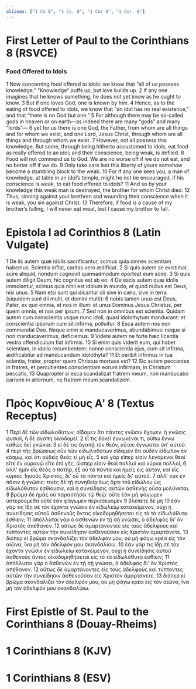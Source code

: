 ```yaml
---
aliases: ["1 Co 8", "1 Co. 8", "1 Cor 8", "1 Cor. 8"]
---
```



# First Letter of Paul to the Corinthians 8 (RSVCE)

### Food Offered to Idols
1 Now concerning food offered to idols: we know that “all of us possess knowledge.” “Knowledge” puffs up, but love builds up.
2 If any one imagines that he knows something, he does not yet know as he ought to know.
3 But if one loves God, one is known by him.
4 Hence, as to the eating of food offered to idols, we know that “an idol has no real existence,” and that “there is no God but one.”
5 For although there may be so-called gods in heaven or on earth—as indeed there are many “gods” and many “lords”—
6 yet for us there is one God, the Father, from whom are all things and for whom we exist, and one Lord, Jesus Christ, through whom are all things and through whom we exist.
7 However, not all possess this knowledge. But some, through being hitherto accustomed to idols, eat food as really offered to an idol; and their conscience, being weak, is defiled.
8 Food will not commend us to God. We are no worse off if we do not eat, and no better off if we do.
9 Only take care lest this liberty of yours somehow become a stumbling block to the weak.
10 For if any one sees you, a man of knowledge, at table in an idol’s temple, might he not be encouraged, if his conscience is weak, to eat food offered to idols?
11 And so by your knowledge this weak man is destroyed, the brother for whom Christ died.
12 Thus, sinning against your brethren and wounding their conscience when it is weak, you sin against Christ.
13 Therefore, if food is a cause of my brother’s falling, I will never eat meat, lest I cause my brother to fall.


# Epistola I ad Corinthios 8 (Latin Vulgate)

1 De iis autem quæ idolis sacrificantur, scimus quia omnes scientiam habemus. Scientia inflat, caritas vero ædificat.
2 Si quis autem se existimat scire aliquid, nondum cognovit quemadmodum oporteat eum scire.
3 Si quis autem diligit Deum, hic cognitus est ab eo.
4 De escis autem quæ idolis immolantur, scimus quia nihil est idolum in mundo, et quod nullus est Deus, nisi unus.
5 Nam etsi sunt qui dicantur dii sive in cælo, sive in terra (siquidem sunt dii multi, et domini multi):
6 nobis tamen unus est Deus, Pater, ex quo omnia, et nos in illum: et unus Dominus Jesus Christus, per quem omnia, et nos per ipsum.
7 Sed non in omnibus est scientia. Quidam autem cum conscientia usque nunc idoli, quasi idolothytum manducant: et conscientia ipsorum cum sit infirma, polluitur.
8 Esca autem nos non commendat Deo. Neque enim si manducaverimus, abundabimus: neque si non manducaverimus, deficiemus.
9 Videte autem ne forte hæc licentia vestra offendiculum fiat infirmis.
10 Si enim quis viderit eum, qui habet scientiam, in idolio recumbentem: nonne conscientia ejus, cum sit infirma, ædificabitur ad manducandum idolothyta?
11 Et peribit infirmus in tua scientia, frater, propter quem Christus mortuus est?
12 Sic autem peccantes in fratres, et percutientes conscientiam eorum infirmam, in Christum peccatis.
13 Quapropter si esca scandalizat fratrem meum, non manducabo carnem in æternum, ne fratrem meum scandalizem.


# Πρὸς Κορινθίους Αʹ 8 (Textus Receptus)

1 Περὶ δὲ τῶν εἰδωλοθύτων, οἴδαμεν ὅτι πάντες γνῶσιν ἔχομεν. ἡ γνῶσις φυσιοῖ, ἡ δὲ ἀγάπη οἰκοδομεῖ.
2 εἴ τις δοκεῖ ἐγνωκέναι τι, οὔπω ἔγνω καθὼς δεῖ γνῶναι:
3 εἰ δέ τις ἀγαπᾷ τὸν θεόν, οὗτος ἔγνωσται ὑπ' αὐτοῦ.
4 περὶ τῆς βρώσεως οὖν τῶν εἰδωλοθύτων οἴδαμεν ὅτι οὐδὲν εἴδωλον ἐν κόσμῳ, καὶ ὅτι οὐδεὶς θεὸς εἰ μὴ εἷς.
5 καὶ γὰρ εἴπερ εἰσὶν λεγόμενοι θεοὶ εἴτε ἐν οὐρανῷ εἴτε ἐπὶ γῆς, ὥσπερ εἰσὶν θεοὶ πολλοὶ καὶ κύριοι πολλοί,
6 ἀλλ' ἡμῖν εἷς θεὸς ὁ πατήρ, ἐξ οὗ τὰ πάντα καὶ ἡμεῖς εἰς αὐτόν, καὶ εἷς κύριος Ἰησοῦς Χριστός, δι' οὗ τὰ πάντα καὶ ἡμεῖς δι' αὐτοῦ.
7 ἀλλ' οὐκ ἐν πᾶσιν ἡ γνῶσις: τινὲς δὲ τῇ συνηθείᾳ ἕως ἄρτι τοῦ εἰδώλου ὡς εἰδωλόθυτον ἐσθίουσιν, καὶ ἡ συνείδησις αὐτῶν ἀσθενὴς οὖσα μολύνεται.
8 βρῶμα δὲ ἡμᾶς οὐ παραστήσει τῷ θεῷ: οὔτε ἐὰν μὴ φάγωμεν ὑστερούμεθα οὔτε ἐὰν φάγωμεν περισσεύομεν
9 βλέπετε δὲ μή  10 ἐὰν γάρ τις ἴδῃ σὲ τὸν ἔχοντα γνῶσιν ἐν εἰδωλείῳ κατακείμενον, οὐχὶ ἡ συνείδησις αὐτοῦ ἀσθενοῦς ὄντος οἰκοδομηθήσεται εἰς τὸ τὰ εἰδωλόθυτα ἐσθίειν; 11 ἀπόλλυται γὰρ ὁ ἀσθενῶν ἐν τῇ σῇ γνώσει, ὁ ἀδελφὸς δι' ὃν Χριστὸς ἀπέθανεν. 12 οὕτως δὲ ἁμαρτάνοντες εἰς τοὺς ἀδελφοὺς καὶ τύπτοντες αὐτῶν τὴν συνείδησιν ἀσθενοῦσαν εἰς Χριστὸν ἁμαρτάνετε. 13 διόπερ εἰ βρῶμα σκανδαλίζει τὸν ἀδελφόν μου, οὐ μὴ φάγω κρέα εἰς τὸν αἰῶνα, ἵνα μὴ τὸν ἀδελφόν μου σκανδαλίσω.
10 ἐὰν γάρ τις ἴδῃ σὲ τὸν ἔχοντα γνῶσιν ἐν εἰδωλείῳ κατακείμενον, οὐχὶ ἡ συνείδησις αὐτοῦ ἀσθενοῦς ὄντος οἰκοδομηθήσεται εἰς τὸ τὰ εἰδωλόθυτα ἐσθίειν;
11 ἀπόλλυται γὰρ ὁ ἀσθενῶν ἐν τῇ σῇ γνώσει, ὁ ἀδελφὸς δι' ὃν Χριστὸς ἀπέθανεν.
12 οὕτως δὲ ἁμαρτάνοντες εἰς τοὺς ἀδελφοὺς καὶ τύπτοντες αὐτῶν τὴν συνείδησιν ἀσθενοῦσαν εἰς Χριστὸν ἁμαρτάνετε.
13 διόπερ εἰ βρῶμα σκανδαλίζει τὸν ἀδελφόν μου, οὐ μὴ φάγω κρέα εἰς τὸν αἰῶνα, ἵνα μὴ τὸν ἀδελφόν μου σκανδαλίσω.


# First Epistle of St. Paul to the Corinthians 8 (Douay-Rheims)


# 1 Corinthians 8 (KJV)


# 1 Corinthians 8 (ESV)

